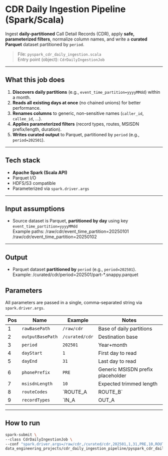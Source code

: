# CDR Daily Ingestion Pipeline (Spark/Scala)

Ingest **daily-partitioned** Call Detail Records (CDR), apply **safe, parameterized filters**, normalize column names, and write a **curated Parquet** dataset partitioned by `period`.

> File: `pyspark_cdr_daily_ingestion.scala`  
> Entry point (object): `CdrDailyIngestionJob`

---

## What this job does

1) **Discovers daily partitions** (e.g., `event_time_partition=yyyyMMdd`) within a month.  
2) **Reads all existing days at once** (no chained unions) for better performance.  
3) **Renames columns** to generic, non-sensitive names (`caller_id`, `callee_id`, …).  
4) **Applies parameterized filters** (record types, routes, MSISDN prefix/length, duration).  
5) **Writes curated output** to Parquet, partitioned by `period` (e.g., `period=202501`).

---

## Tech stack

- **Apache Spark (Scala API)**
- Parquet I/O
- HDFS/S3 compatible
- Parameterized via `spark.driver.args`

---

## Input assumptions

- Source dataset is Parquet, **partitioned by day** using key `event_time_partition=yyyyMMdd`  
  Example paths:
  /raw/cdr/event_time_partition=20250101
  /raw/cdr/event_time_partition=20250102


---

## Output

- Parquet dataset **partitioned by** `period` (e.g., `period=202501`).  
Example:
  /curated/cdr/period=202501/part-*.snappy.parquet

## Parameters

All parameters are passed in a single, comma-separated string via `spark.driver.args`.

| Pos | Name             | Example                         | Notes                          |
|-----|------------------|----------------------------------|--------------------------------|
| 1   | `rawBasePath`    | `/raw/cdr`                      | Base of daily partitions       |
| 2   | `outputBasePath` | `/curated/cdr`                  | Destination base               |
| 3   | `period`         | `202501`                        | Year+month                     |
| 4   | `dayStart`       | `1`                              | First day to read              |
| 5   | `dayEnd`         | `31`                             | Last day to read               |
| 6   | `phonePrefix`    | `PRE`                            | Generic MSISDN prefix placeholder |
| 7   | `msisdnLength`   | `10`                             | Expected trimmed length        |
| 8   | `routeCodes`     | `ROUTE_A|ROUTE_B`                | Pipe-separated allowed routes  |
| 9   | `recordTypes`    | `IN_A|OUT_A|IN_B|OUT_B`          | Pipe-separated record types    |

---

## How to run

```bash
spark-submit \
--class CdrDailyIngestionJob \
--conf "spark.driver.args=/raw/cdr,/curated/cdr,202501,1,31,PRE,10,ROUTE_A|ROUTE_B,IN_A|OUT_A|IN_B|OUT_B" \
data_engineering_projects/cdr_daily_ingestion_pipeline/pyspark_cdr_daily_ingestion.scala
